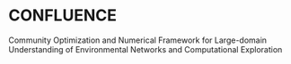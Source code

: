 # CONFLUENCE
Community Optimization and Numerical Framework for Large-domain Understanding of Environmental Networks and Computational Exploration
